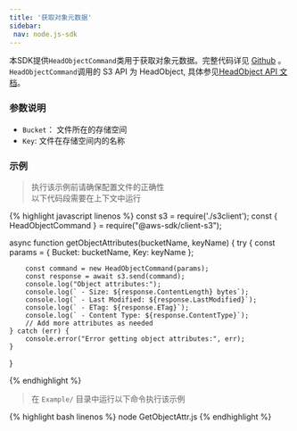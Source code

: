 ```yaml
---
title: '获取对象元数据'
sidebar:
 nav: node.js-sdk
---
```

本SDK提供`HeadObjectCommand`类用于获取对象元数据。完整代码详见 [Github](https://github.com/aws/aws-sdk-js-v3/blob/main/clients/client-s3/src/commands/HeadObjectCommand.ts) 。
`HeadObjectCommand`调用的 S3 API 为 HeadObject, 具体参见[HeadObject API 文档](https://docs.aws.amazon.com/AmazonS3/latest/API/API_HeadObject.html)。



### 参数说明
- `Bucket`： 文件所在的存储空间
- `Key`: 文件在存储空间内的名称




### 示例
> 执行该示例前请确保配置文件的正确性<br>以下代码段需要在上下文中运行

<div class="copyable" markdown="1">
{% highlight javascript linenos %}
const s3 = require('./s3client');
const { HeadObjectCommand } = require("@aws-sdk/client-s3");

async function getObjectAttributes(bucketName, keyName) {
    try {
        const params = {
            Bucket: bucketName,
            Key: keyName
        };

        const command = new HeadObjectCommand(params);
        const response = await s3.send(command);
        console.log("Object attributes:");
        console.log(` - Size: ${response.ContentLength} bytes`);
        console.log(` - Last Modified: ${response.LastModified}`);
        console.log(` - ETag: ${response.ETag}`);
        console.log(` - Content Type: ${response.ContentType}`);
        // Add more attributes as needed
    } catch (err) {
        console.error("Error getting object attributes:", err);
    }
}

{% endhighlight %}
</div>

> 在 `Example/` 目录中运行以下命令执行该示例
<div class="copyable" markdown="1">
{% highlight bash linenos %}
node GetObjectAttr.js <bucketName> <keyName>
{% endhighlight %}
</div>
